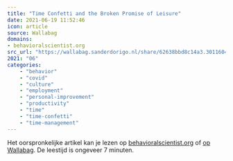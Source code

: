 ```yaml
---
title: "Time Confetti and the Broken Promise of Leisure"
date: 2021-06-19 11:52:46
icon: article
source: Wallabag
domains:
- behavioralscientist.org
src_url: "https://wallabag.sanderdorigo.nl/share/62638bbd8c14a3.30116044"
2021: "06"
categories:
    - "behavior"
    - "covid"
    - "culture"
    - "employment"
    - "personal-improvement"
    - "productivity"
    - "time"
    - "time-confetti"
    - "time-management"
---
```

Het oorspronkelijke artikel kan je lezen op [behavioralscientist.org](https://behavioralscientist.org/time-confetti-and-the-broken-promise-of-leisure/) of [op Wallabag](https://wallabag.sanderdorigo.nl/share/62638bbd8c14a3.30116044). De leestijd is ongeveer 7 minuten.